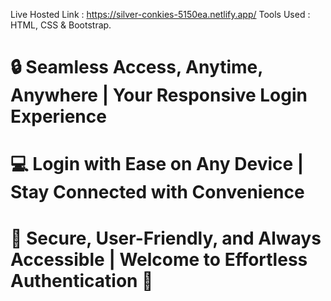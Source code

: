 Live Hosted Link : https://silver-conkies-5150ea.netlify.app/
Tools Used : HTML, CSS & Bootstrap.
# 🔒 Seamless Access, Anytime, Anywhere | Your Responsive Login Experience
# 💻 Login with Ease on Any Device | Stay Connected with Convenience
# 📱 Secure, User-Friendly, and Always Accessible | Welcome to Effortless Authentication 🚀         
                       
                    
